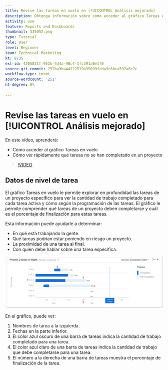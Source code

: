 ```yaml
---
title: Revise las tareas en vuelo en [!UICONTROL Análisis mejorado]
description: Obtenga información sobre cómo acceder al gráfico Tareas en vuelo y cómo ver rápidamente qué tareas no se han completado en un proyecto, todo en Workfront.
activity: use
feature: Reports and Dashboards
thumbnail: 335052.png
type: Tutorial
role: User
level: Beginner
team: Technical Marketing
kt: 8735
exl-id: 4305831f-952b-4d4a-98c4-1fc391a0e1f0
source-git-commit: 252ba3ba44f22519a35899fcda9c6bca597a6c2c
workflow-type: tm+mt
source-wordcount: '251'
ht-degree: 0%

---
```


# Revise las tareas en vuelo en [!UICONTROL Análisis mejorado]

En este vídeo, aprenderá:

* Cómo acceder al gráfico Tareas en vuelo
* Cómo ver rápidamente qué tareas no se han completado en un proyecto

>[!VIDEO](https://video.tv.adobe.com/v/335052/?quality=12)

## Datos de nivel de tarea

El gráfico Tareas en vuelo le permite explorar en profundidad las tareas de un proyecto específico para ver la cantidad de trabajo completado para cada tarea activa y cómo según la programación de las tareas. El gráfico le permite comprender qué tareas de un proyecto deben completarse y cuál es el porcentaje de finalización para estas tareas.

Esta información puede ayudarle a determinar:

* En qué está trabajando la gente.
* Qué tareas podrían estar poniendo en riesgo un proyecto.
* La proximidad de una tarea al final.
* Con quién debe hablar sobre una tarea específica.

![Imagen que muestra las tareas del gráfico de vuelo con números en las áreas descritas en las viñetas siguientes](assets/section-2-11.png)

En el gráfico, puede ver:

1. Nombres de tarea a la izquierda.
1. Fechas en la parte inferior.
1. El color azul oscuro de una barra de tareas indica la cantidad de trabajo completado para una tarea.
1. El color azul claro de una barra de tareas indica la cantidad de trabajo que debe completarse para una tarea.
1. El número a la derecha de una barra de tareas muestra el porcentaje de finalización de la tarea.
